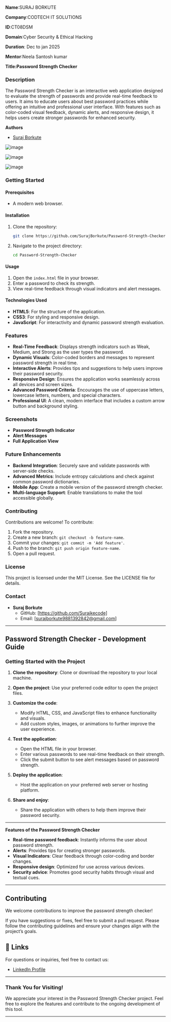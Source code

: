 **Name**:SURAJ BORKUTE

**Company**:CODTECH IT SOLUTIONS

**ID**:CT08DSM

**Domain**:Cyber Security & Ethical Hacking

**Duration**: Dec to jan 2025

**Mentor**:Neela Santosh kumar

**Title:Password Strength Checker**

### **Description**

The Password Strength Checker is an interactive web application designed to evaluate the strength of passwords and provide real-time feedback to users. It aims to educate users about best password practices while offering an intuitive and professional user interface. With features such as color-coded visual feedback, dynamic alerts, and responsive design, it helps users create stronger passwords for enhanced security.

**Authors**

- [Suraj Borkute](https://www.github.com/Surajkecode)

![image](https://github.com/user-attachments/assets/d1db84f0-0b01-41c9-9d37-35bea80979ee)

![image](https://github.com/user-attachments/assets/d10c0ab1-47cf-4a79-a550-2f96990ccbaf)

![image](https://github.com/user-attachments/assets/9c82fe33-be7a-4c26-b36c-235797599c64)



### **Getting Started**

#### **Prerequisites**

- A modern web browser.

#### **Installation**

1. Clone the repository:

   ```bash
   git clone https://github.com/SurajBorkute/Password-Strength-Checker.git
   ```

2. Navigate to the project directory:
   ```bash
   cd Password-Strength-Checker
   ```

#### **Usage**

1. Open the `index.html` file in your browser.
2. Enter a password to check its strength.
3. View real-time feedback through visual indicators and alert messages.

#### **Technologies Used**

- **HTML5**: For the structure of the application.
- **CSS3**: For styling and responsive design.
- **JavaScript**: For interactivity and dynamic password strength evaluation.

### **Features**

- **Real-Time Feedback**: Displays strength indicators such as Weak, Medium, and Strong as the user types the password.
- **Dynamic Visuals**: Color-coded borders and messages to represent password strength in real time.
- **Interactive Alerts**: Provides tips and suggestions to help users improve their password security.
- **Responsive Design**: Ensures the application works seamlessly across all devices and screen sizes.
- **Advanced Password Criteria**: Encourages the use of uppercase letters, lowercase letters, numbers, and special characters.
- **Professional UI**: A clean, modern interface that includes a custom arrow button and background styling.

### **Screenshots**

- **Password Strength Indicator**
- **Alert Messages**
- **Full Application View**

### **Future Enhancements**

- **Backend Integration**: Securely save and validate passwords with server-side checks.
- **Advanced Metrics**: Include entropy calculations and check against common password dictionaries.
- **Mobile App**: Create a mobile version of the password strength checker.
- **Multi-language Support**: Enable translations to make the tool accessible globally.

### **Contributing**

Contributions are welcome! To contribute:

1. Fork the repository.
2. Create a new branch: `git checkout -b feature-name`.
3. Commit your changes: `git commit -m 'Add feature'`.
4. Push to the branch: `git push origin feature-name`.
5. Open a pull request.

### **License**

This project is licensed under the MIT License. See the LICENSE file for details.

### **Contact**

- **Suraj Borkute**
  - GitHub: [https://github.com/Surajkecode]
  - Email: [surajborkute9881392842@gmail.com]

---

## **Password Strength Checker - Development Guide**

### **Getting Started with the Project**

1. **Clone the repository**:
   Clone or download the repository to your local machine.
2. **Open the project**:
   Use your preferred code editor to open the project files.

3. **Customize the code**:

   - Modify HTML, CSS, and JavaScript files to enhance functionality and visuals.
   - Add custom styles, images, or animations to further improve the user experience.

4. **Test the application**:

   - Open the HTML file in your browser.
   - Enter various passwords to see real-time feedback on their strength.
   - Click the submit button to see alert messages based on password strength.

5. **Deploy the application**:
   - Host the application on your preferred web server or hosting platform.
6. **Share and enjoy**:
   - Share the application with others to help them improve their password security.

---

**Features of the Password Strength Checker**

- **Real-time password feedback**: Instantly informs the user about password strength.
- **Alerts**: Provides tips for creating stronger passwords.
- **Visual Indicators**: Clear feedback through color-coding and border changes.
- **Responsive design**: Optimized for use across various devices.
- **Security advice**: Promotes good security habits through visual and textual cues.

---

## **Contributing**

We welcome contributions to improve the password strength checker!

If you have suggestions or fixes, feel free to submit a pull request. Please follow the contributing guidelines and ensure your changes align with the project’s goals.

## **🔗 Links**

For questions or inquiries, feel free to contact us:

- [LinkedIn Profile]([https://www.linkedin.com/in/surajborkute](https://www.linkedin.com/in/suraj-borkute-512665341?utm_source=share&utm_campaign=share_via&utm_content=profile&utm_medium=android_app))

---

### **Thank You for Visiting!**

We appreciate your interest in the Password Strength Checker project. Feel free to explore the features and contribute to the ongoing development of this tool.

---
